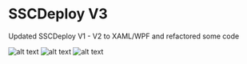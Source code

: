 # SSCDeploy V3
Updated SSCDeploy V1 - V2 to XAML/WPF and refactored some code

![alt text](https://i.imgur.com/7ecRRxu.png)
![alt text](https://i.imgur.com/Y8zLxM3.png)
![alt text](https://i.imgur.com/1MJ51kR.png)
